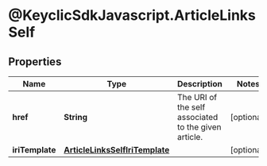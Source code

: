 # @KeyclicSdkJavascript.ArticleLinksSelf

## Properties
Name | Type | Description | Notes
------------ | ------------- | ------------- | -------------
**href** | **String** | The URI of the self associated to the given article. | [optional] 
**iriTemplate** | [**ArticleLinksSelfIriTemplate**](ArticleLinksSelfIriTemplate.md) |  | [optional] 


